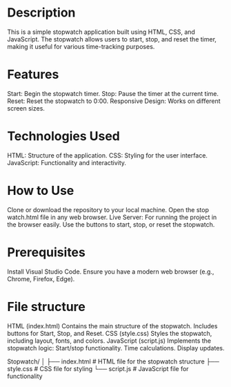 # Description
This is a simple stopwatch application built using HTML, CSS, and JavaScript. The stopwatch allows users to start, stop, and reset the timer, making it useful for various time-tracking purposes.

# Features
Start: Begin the stopwatch timer.
Stop: Pause the timer at the current time.
Reset: Reset the stopwatch to 0:00.
Responsive Design: Works on different screen sizes.

# Technologies Used
HTML: Structure of the application.
CSS: Styling for the user interface.
JavaScript: Functionality and interactivity.

# How to Use
Clone or download the repository to your local machine.
Open the stop watch.html file in any web browser.
Live Server: For running the project in the browser easily.
Use the buttons to start, stop, or reset the stopwatch.

# Prerequisites
Install Visual Studio Code.
Ensure you have a modern web browser (e.g., Chrome, Firefox, Edge).

# File structure

HTML (index.html)
Contains the main structure of the stopwatch.
Includes buttons for Start, Stop, and Reset.
CSS (style.css)
Styles the stopwatch, including layout, fonts, and colors.
JavaScript (script.js)
Implements the stopwatch logic:
Start/stop functionality.
Time calculations.
Display updates.

Stopwatch/
│
├── index.html       # HTML file for the stopwatch structure
├── style.css        # CSS file for styling
└── script.js        # JavaScript file for functionality

